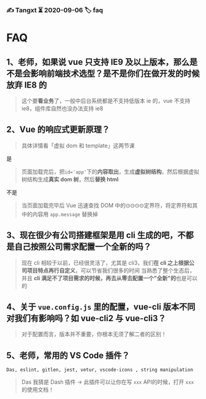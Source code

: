 ### ✍️ Tangxt ⏳ 2020-09-06 🏷️ faq

# FAQ

## 1、老师，如果说 vue 只支持 IE9 及以上版本，那么是不是会影响前端技术选型？是不是你们在做开发的时候放弃 IE8 的

> 这个要**看业务**了，一般中后台系统都是不支持低版本 ie 的，vue 不支持 ie8，组件库自然也没办法支持 ie8

## 2、Vue 的响应式更新原理？

> 具体详情看「虚拟 dom 和 template」这两节课

是

> 页面加载完后，把`id='app'`下的**内容取出**，生成**虚拟树结构**，然后根据虚拟树结构生成**真实 dom 树**，然后**替换 html** 

不是

> 当页面加载完毕后 Vue 迅速查找 DOM 中的`🟡🟡🟡🟡`定界符，将定界符和其中的内容用 `app.message` 替换掉 

## 3、现在很少有公司搭建框架是用 cli 生成的吧，不都是自己按照公司需求配置一个全新的吗？

> 现在 cli 相较于以前，已经很灵活了，尤其是 cli3，我们**在 cli 之上根据公司项目特点再行自定义**，可以节省我们很多的时间 当熟悉了整个生态后，并且 **cli 满足不了项目需求的时候，再去从零去配置一个"全新"的**也是可以的

## 4、关于 `vue.config.js` 里的配置，vue-cli 版本不同对我们有影响吗？如 vue-cli2 与 vue-cli3？

> 对于配置而言，版本并不重要，你根本无须了解二者的区别！

## 5、老师，常用的 VS Code 插件？

```
Das, eslint, gitlen, jest, vetur, vscode-icons , string manipulation
```

> Das 我猜是 Dash 插件 -> 此插件可以让你在写 `xxx` API的时候，打开 `xxx` 的使用文档！





